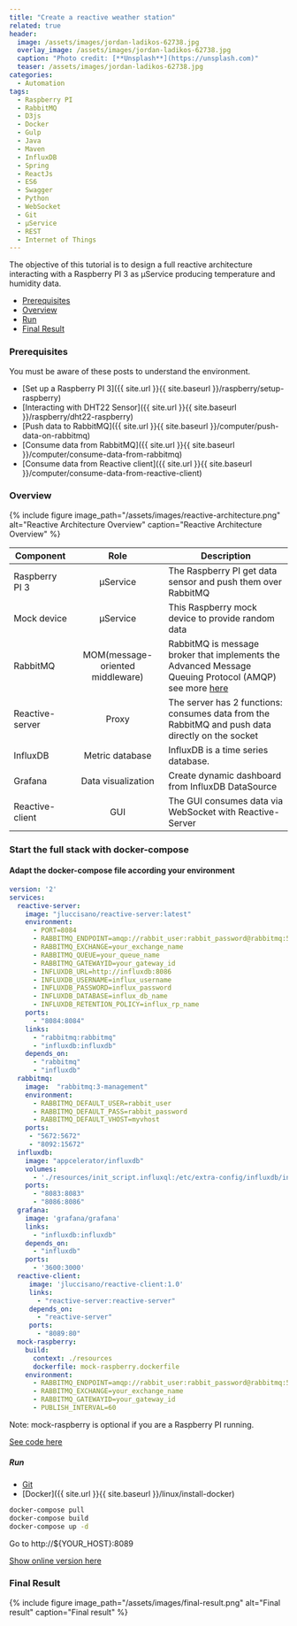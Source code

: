 ```yaml
---
title: "Create a reactive weather station"
related: true
header:
  image: /assets/images/jordan-ladikos-62738.jpg
  overlay_image: /assets/images/jordan-ladikos-62738.jpg
  caption: "Photo credit: [**Unsplash**](https://unsplash.com)"
  teaser: /assets/images/jordan-ladikos-62738.jpg
categories:
  - Automation
tags:
  - Raspberry PI
  - RabbitMQ
  - D3js
  - Docker
  - Gulp
  - Java
  - Maven
  - InfluxDB
  - Spring
  - ReactJs
  - ES6
  - Swagger
  - Python
  - WebSocket
  - Git
  - μService
  - REST
  - Internet of Things
---
```

The objective of this tutorial is to design a full reactive architecture interacting with a Raspberry PI 3 as
μService producing temperature and humidity data.

- [Prerequisites](#prerequisites)
- [Overview](#overview)
- [Run](#run)
- [Final Result](#final-result)

###  Prerequisites

You must be aware of these posts to understand the environment.

-  [Set up a Raspberry PI 3]({{ site.url }}{{ site.baseurl }}/raspberry/setup-raspberry)
-  [Interacting with DHT22 Sensor]({{ site.url }}{{ site.baseurl }}/raspberry/dht22-raspberry)
-  [Push data to RabbitMQ]({{ site.url }}{{ site.baseurl }}/computer/push-data-on-rabbitmq)
-  [Consume data from RabbitMQ]({{ site.url }}{{ site.baseurl }}/computer/consume-data-from-rabbitmq)
-  [Consume data from Reactive client]({{ site.url }}{{ site.baseurl }}/computer/consume-data-from-reactive-client)

### Overview

{% include figure image_path="/assets/images/reactive-architecture.png" alt="Reactive Architecture Overview" caption="Reactive Architecture Overview" %}


| Component        |    Role       | Description  |
| ------------- |:-------------:|-------------|
| Raspberry PI 3   | μService | The Raspberry PI get data sensor and push them over RabbitMQ |
| Mock device  | μService | This Raspberry mock device to provide random data |
| RabbitMQ  | MOM(message-oriented middleware) | RabbitMQ is message broker that implements the Advanced Message Queuing Protocol (AMQP)  see more [here](https://www.rabbitmq.com/features.html)|
| Reactive-server  | Proxy | The server has 2 functions: consumes data from the RabbitMQ and push data directly on the socket |
| InfluxDB  | Metric database | InfluxDB is a time series database.|
| Grafana  | Data visualization | Create dynamic dashboard from InfluxDB DataSource |
| Reactive-client  | GUI | The GUI consumes data via WebSocket with Reactive-Server |


### Start the full stack with docker-compose


#### Adapt the docker-compose file according your environment

```yaml
version: '2'
services:
  reactive-server:
    image: "jluccisano/reactive-server:latest"
    environment:
      - PORT=8084
      - RABBITMQ_ENDPOINT=amqp://rabbit_user:rabbit_password@rabbitmq:5672/myvhost
      - RABBITMQ_EXCHANGE=your_exchange_name
      - RABBITMQ_QUEUE=your_queue_name
      - RABBITMQ_GATEWAYID=your_gateway_id
      - INFLUXDB_URL=http://influxdb:8086
      - INFLUXDB_USERNAME=influx_username
      - INFLUXDB_PASSWORD=influx_password
      - INFLUXDB_DATABASE=influx_db_name
      - INFLUXDB_RETENTION_POLICY=influx_rp_name
    ports:
      - "8084:8084"
    links:
      - "rabbitmq:rabbitmq"
      - "influxdb:influxdb"
    depends_on:
      - "rabbitmq"
      - "influxdb"
  rabbitmq:
    image:  "rabbitmq:3-management"
    environment:
      - RABBITMQ_DEFAULT_USER=rabbit_user
      - RABBITMQ_DEFAULT_PASS=rabbit_password
      - RABBITMQ_DEFAULT_VHOST=myvhost
    ports:
     - "5672:5672"
     - "8092:15672"
  influxdb:
    image: "appcelerator/influxdb"
    volumes:
      - './resources/init_script.influxql:/etc/extra-config/influxdb/init_script.influxql:ro'
    ports:
      - "8083:8083"
      - "8086:8086"
  grafana:
    image: 'grafana/grafana'
    links:
      - "influxdb:influxdb"
    depends_on:
      - "influxdb"
    ports:
      - '3600:3000'
  reactive-client:
     image: 'jluccisano/reactive-client:1.0'
     links:
       - "reactive-server:reactive-server"
     depends_on:
       - "reactive-server"
     ports:
       - "8089:80"
  mock-raspberry:
    build:
      context: ./resources
      dockerfile: mock-raspberry.dockerfile
    environment:
      - RABBITMQ_ENDPOINT=amqp://rabbit_user:rabbit_password@rabbitmq:5672/myvhost
      - RABBITMQ_EXCHANGE=your_exchange_name
      - RABBITMQ_GATEWAYID=your_gateway_id
      - PUBLISH_INTERVAL=60
```
Note: mock-raspberry is optional if you are a Raspberry PI running.

[See code here](https://raw.githubusercontent.com/jluccisano/portfolio/master/docker-compose.yml)

##### Run

- [Git](https://git-scm.com/download/linux)
- [Docker]({{ site.url }}{{ site.baseurl }}/linux/install-docker)

```bash
docker-compose pull
docker-compose build
docker-compose up -d
```

Go to http://${YOUR_HOST}:8089

[Show online version here](http://192.95.25.173:8089)

### Final Result

{% include figure image_path="/assets/images/final-result.png" alt="Final result" caption="Final result" %}

